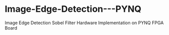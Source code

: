 # Image-Edge-Detection---PYNQ
Image Edge Detection Sobel Filter Hardware Implementation on PYNQ FPGA Board
